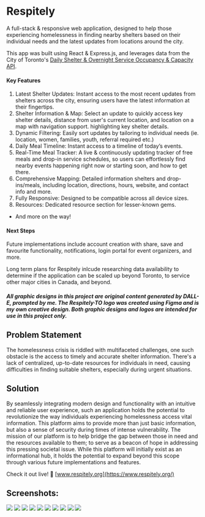 # Respitely
A full-stack & responsive web application, designed to help those experiencing homelessness in finding nearby shelters based on their individual needs and the latest updates from locations around the city.

This app was built using React & Express.js, and leverages data from the City of Toronto's [Daily Shelter & Overnight Service Occupancy & Capacity API](https://open.toronto.ca/dataset/daily-shelter-overnight-service-occupancy-capacity/).

#### Key Features
1. Latest Shelter Updates: Instant access to the most recent updates from shelters across the city, ensuring users have the latest information at their fingertips.
2. Shelter Information & Map: Select an update to quickly access key shelter details, distance from user's current location, and location on a map with navigation support. highlighting key shelter details.
3. Dynamic Filtering: Easily sort updates by tailoring to individual needs (ie. location, women, families, youth, referral required etc.)
4. Daily Meal Timeline: Instant access to a timeline of today’s events.
5. Real-Time Meal Tracker: A live & continuously updating tracker of free meals and drop-in service schedules, so users can effortlessly find nearby events happening right now or starting soon, and how to get there.
6. Comprehensive Mapping: Detailed information shelters and drop-ins/meals, including location, directions, hours, website, and contact info and more.
7. Fully Responsive: Designed to be compatible across all device sizes.
8. Resources: Dedicated resource section for lesser-known gems.
* And more on the way!

#### Next Steps
Future implementations include account creation with share, save and favourite functionality, notifications, login portal for event organizers, and more.

Long term plans for Respitely inlcude researching data availability to determine if the application can be scaled up beyond Toronto, to service other major cities in Canada, and beyond.

##### All graphic designs in this project are original content generated by DALL-E, prompted by me.  The Respitely·TO logo was created using Figma and is my own creative design.  Both graphic designs and logos are intended for use in this project only.

## Problem Statement
The homelessness crisis is riddled with multifaceted challenges, one such obstacle is the access to timely and accurate shelter information. There's a lack of centralized, up-to-date resources for individuals in need, causing difficulties in finding suitable shelters, especially during urgent situations.

## Solution
By seamlessly integrating modern design and functionality with an intuitive and reliable user experience, such an application holds the potential to revolutionize the way individuals experiencing homelessness access vital information.  This platform aims to provide more than just basic information, but also a sense of security during times of intense vulnerability.
The mission of our platform is to help bridge the gap between those in need and the resources available to them; to serve as a beacon of hope in addressing this pressing societal issue.  While this platform will initially exist as an informational hub, it holds the potential to expand beyond this scope through various future implementations and features.

Check it out live!
🔗 [www.respitely.org](https://www.respitely.org/)

## Screenshots:

<img src = "https://github.com/ffluxpavillion/SafeHavenTO/blob/master/client/src/assets/screenshots/Respitely_landing.png">
<img src = "https://github.com/ffluxpavillion/SafeHavenTO/blob/master/client/src/assets/screenshots/Respitely_menu.png">
<img src = "https://github.com/ffluxpavillion/SafeHavenTO/blob/master/client/src/assets/screenshots/Respitely_parallax-1.png">
<img src = "https://github.com/ffluxpavillion/SafeHavenTO/blob/master/client/src/assets/screenshots/Respitely_shelters-card-update.png">
<img src = "https://github.com/ffluxpavillion/SafeHavenTO/blob/master/client/src/assets/screenshots/Respitely_shelters-card.png">
<img src = "https://github.com/ffluxpavillion/SafeHavenTO/blob/master/client/src/assets/screenshots/Respitely_parallax-2.png">
<img src = "https://github.com/ffluxpavillion/SafeHavenTO/blob/master/client/src/assets/screenshots/Respitely_resources.png">
<img src = "https://github.com/ffluxpavillion/SafeHavenTO/blob/master/client/src/assets/screenshots/Respitely_parallax-3.png">
<img src = "https://github.com/ffluxpavillion/SafeHavenTO/blob/master/client/src/assets/screenshots/Respitely_about-us.png">
<img src = "https://github.com/ffluxpavillion/SafeHavenTO/blob/master/client/src/assets/screenshots/Respitely_footer.png">
